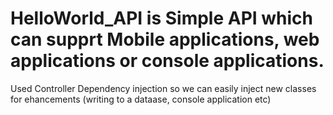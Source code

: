 # HelloWorld_API is Simple API which can supprt Mobile applications, web applications or console applications.

Used Controller Dependency injection so we can easily inject new classes for ehancements (writing to a dataase, console application etc)

